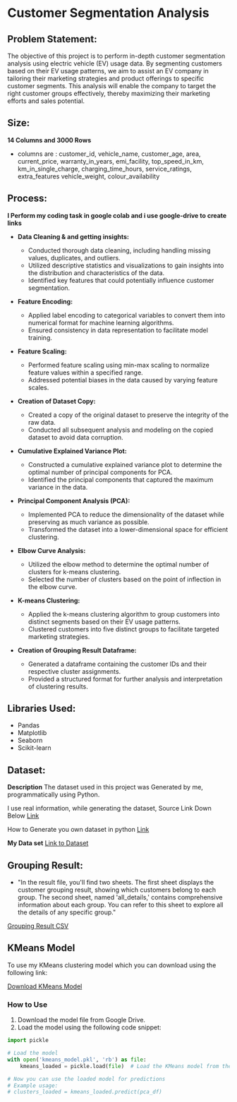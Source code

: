 # Customer Segmentation Analysis

## Problem Statement:
The objective of this project is to perform in-depth customer segmentation analysis using electric vehicle (EV) usage data. By segmenting customers based on their EV usage patterns, we aim to assist an EV company in tailoring their marketing strategies and product offerings to specific customer segments. This analysis will enable the company to target the right customer groups effectively, thereby maximizing their marketing efforts and sales potential.

## Size:
**14 Columns and 3000 Rows**
- columns are : customer_id, vehicle_name, customer_age, area, current_price, warranty_in_years, emi_facility, top_speed_in_km, km_in_single_charge, charging_time_hours, service_ratings, extra_features	vehicle_weight, colour_availability

## Process:
**I Perform my coding task in google colab and i use google-drive to create links**

* **Data Cleaning & and getting insights:**
    - Conducted thorough data cleaning, including handling missing values, duplicates, and outliers.
    - Utilized descriptive statistics and visualizations to gain insights into the distribution and characteristics of the data.
    - Identified key features that could potentially influence customer segmentation.

* **Feature Encoding:**
    - Applied label encoding to categorical variables to convert them into numerical format for machine learning algorithms.
    - Ensured consistency in data representation to facilitate model training.

* **Feature Scaling:**
    - Performed feature scaling using min-max scaling to normalize feature values within a specified range.
    - Addressed potential biases in the data caused by varying feature scales.

* **Creation of Dataset Copy:**
    - Created a copy of the original dataset to preserve the integrity of the raw data.
    - Conducted all subsequent analysis and modeling on the copied dataset to avoid data corruption.

* **Cumulative Explained Variance Plot:**
    - Constructed a cumulative explained variance plot to determine the optimal number of principal components for PCA.
    - Identified the principal components that captured the maximum variance in the data.

* **Principal Component Analysis (PCA):**
    - Implemented PCA to reduce the dimensionality of the dataset while preserving as much variance as possible.
    - Transformed the dataset into a lower-dimensional space for efficient clustering.

* **Elbow Curve Analysis:**
    - Utilized the elbow method to determine the optimal number of clusters for k-means clustering.
    - Selected the number of clusters based on the point of inflection in the elbow curve.

* **K-means Clustering:**
    - Applied the k-means clustering algorithm to group customers into distinct segments based on their EV usage patterns.
    - Clustered customers into five distinct groups to facilitate targeted marketing strategies.

* **Creation of Grouping Result Dataframe:**
    - Generated a dataframe containing the customer IDs and their respective cluster assignments.
    - Provided a structured format for further analysis and interpretation of clustering results.

## Libraries Used:
- Pandas
- Matplotlib
- Seaborn
- Scikit-learn

## Dataset:
**Description**
The dataset used in this project was Generated by me, programmatically using Python.

I use real information, while generating the dataset, Source Link Down Below
[Link](https://www.bikedekho.com/electric-scooters) 

How to Generate you own dataset in python 
[Link](https://youtu.be/RS5sOmJwo6g?si=t9X4hS3OBCUiOlqk)

**My Data set** 
[Link to Dataset](https://drive.google.com/file/d/1voLYdHPzdoOsezm3pqiSM29eilMaO9RH/view?usp=sharing)

## Grouping Result:
- "In the result file, you'll find two sheets. The first sheet displays the customer grouping result, showing which customers belong to each group. The second sheet, named 'all_details,' contains comprehensive information about each group. You can refer to this sheet to explore all the details of any specific group."
  
[Grouping Result CSV](https://docs.google.com/spreadsheets/d/1LNCLVU-CVDdbnesaRc3QmGlntIsAlHma/edit?usp=sharing&ouid=101082540720314963908&rtpof=true&sd=true)

## KMeans Model

To use my KMeans clustering model which you can download using the following link:

[Download KMeans Model](https://drive.google.com/file/d/1BBLBkFG2OnmTDiWlTlWixN2P5L36qcrg/view?usp=sharing)

### How to Use

1. Download the model file from Google Drive.
2. Load the model using the following code snippet:

```python
import pickle

# Load the model
with open('kmeans_model.pkl', 'rb') as file:
    kmeans_loaded = pickle.load(file)  # Load the KMeans model from the file

# Now you can use the loaded model for predictions
# Example usage:
# clusters_loaded = kmeans_loaded.predict(pca_df)



